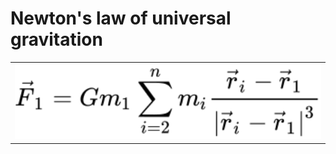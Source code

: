 # Newton's law of universal gravitation

<table border="1" width="100%" style="border:none; border-collapse:collapse; cellspacing:0; cellpadding:0">
    <tr style="border:none">
        <td style="border:none"><img src="data/formula.svg" width="1000"></td>
    </tr>
</table>